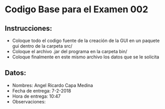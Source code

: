 # Codigo Base para el Examen 002
## Instrucciones:
- Coloque todo el codigo fuente de la creación de la GUI en un paquete gui dentro de la carpeta src/
- Coloque el archivo .jar del programa en la carpeta bin/
- Coloque finalmente en este mismo archivo los datos que se le solicita

## Datos:
- Nombres: Angel Ricardo Capa Medina
- Fecha de entrega: 7-2-2018
- Hora de entrega: 10:47
- Observaciones: 


